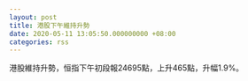 ```yaml
---
layout: post
title: 港股下午維持升勢
date: 2020-05-11 13:05:50.000000000 +08:00
categories: rss
---
```


港股維持升勢，恒指下午初段報24695點，上升465點，升幅1.9%。
